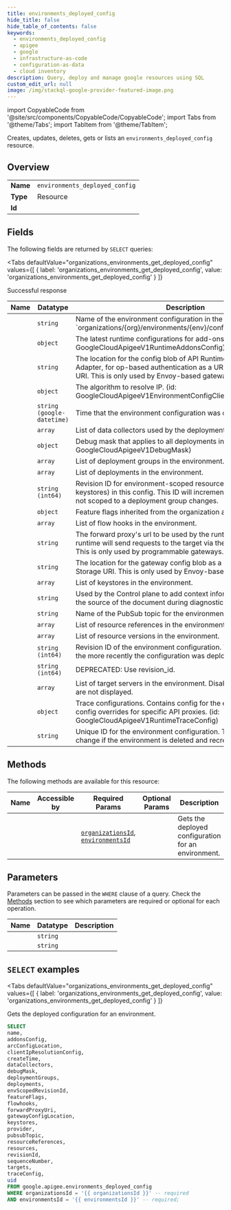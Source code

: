 ```yaml
--- 
title: environments_deployed_config
hide_title: false
hide_table_of_contents: false
keywords:
  - environments_deployed_config
  - apigee
  - google
  - infrastructure-as-code
  - configuration-as-data
  - cloud inventory
description: Query, deploy and manage google resources using SQL
custom_edit_url: null
image: /img/stackql-google-provider-featured-image.png
---
```


import CopyableCode from '@site/src/components/CopyableCode/CopyableCode';
import Tabs from '@theme/Tabs';
import TabItem from '@theme/TabItem';

Creates, updates, deletes, gets or lists an <code>environments_deployed_config</code> resource.

## Overview
<table><tbody>
<tr><td><b>Name</b></td><td><code>environments_deployed_config</code></td></tr>
<tr><td><b>Type</b></td><td>Resource</td></tr>
<tr><td><b>Id</b></td><td><CopyableCode code="google.apigee.environments_deployed_config" /></td></tr>
</tbody></table>

## Fields

The following fields are returned by `SELECT` queries:

<Tabs
    defaultValue="organizations_environments_get_deployed_config"
    values={[
        { label: 'organizations_environments_get_deployed_config', value: 'organizations_environments_get_deployed_config' }
    ]}
>
<TabItem value="organizations_environments_get_deployed_config">

Successful response

<table>
<thead>
    <tr>
    <th>Name</th>
    <th>Datatype</th>
    <th>Description</th>
    </tr>
</thead>
<tbody>
<tr>
    <td><CopyableCode code="name" /></td>
    <td><code>string</code></td>
    <td>Name of the environment configuration in the following format: `organizations/&#123;org&#125;/environments/&#123;env&#125;/configs/&#123;config&#125;`</td>
</tr>
<tr>
    <td><CopyableCode code="addonsConfig" /></td>
    <td><code>object</code></td>
    <td>The latest runtime configurations for add-ons. (id: GoogleCloudApigeeV1RuntimeAddonsConfig)</td>
</tr>
<tr>
    <td><CopyableCode code="arcConfigLocation" /></td>
    <td><code>string</code></td>
    <td>The location for the config blob of API Runtime Control, aka Envoy Adapter, for op-based authentication as a URI, e.g. a Cloud Storage URI. This is only used by Envoy-based gateways.</td>
</tr>
<tr>
    <td><CopyableCode code="clientIpResolutionConfig" /></td>
    <td><code>object</code></td>
    <td>The algorithm to resolve IP. (id: GoogleCloudApigeeV1EnvironmentConfigClientIPResolutionConfig)</td>
</tr>
<tr>
    <td><CopyableCode code="createTime" /></td>
    <td><code>string (google-datetime)</code></td>
    <td>Time that the environment configuration was created.</td>
</tr>
<tr>
    <td><CopyableCode code="dataCollectors" /></td>
    <td><code>array</code></td>
    <td>List of data collectors used by the deployments in the environment.</td>
</tr>
<tr>
    <td><CopyableCode code="debugMask" /></td>
    <td><code>object</code></td>
    <td>Debug mask that applies to all deployments in the environment. (id: GoogleCloudApigeeV1DebugMask)</td>
</tr>
<tr>
    <td><CopyableCode code="deploymentGroups" /></td>
    <td><code>array</code></td>
    <td>List of deployment groups in the environment.</td>
</tr>
<tr>
    <td><CopyableCode code="deployments" /></td>
    <td><code>array</code></td>
    <td>List of deployments in the environment.</td>
</tr>
<tr>
    <td><CopyableCode code="envScopedRevisionId" /></td>
    <td><code>string (int64)</code></td>
    <td>Revision ID for environment-scoped resources (e.g. target servers, keystores) in this config. This ID will increment any time a resource not scoped to a deployment group changes.</td>
</tr>
<tr>
    <td><CopyableCode code="featureFlags" /></td>
    <td><code>object</code></td>
    <td>Feature flags inherited from the organization and environment.</td>
</tr>
<tr>
    <td><CopyableCode code="flowhooks" /></td>
    <td><code>array</code></td>
    <td>List of flow hooks in the environment.</td>
</tr>
<tr>
    <td><CopyableCode code="forwardProxyUri" /></td>
    <td><code>string</code></td>
    <td>The forward proxy's url to be used by the runtime. When set, runtime will send requests to the target via the given forward proxy. This is only used by programmable gateways.</td>
</tr>
<tr>
    <td><CopyableCode code="gatewayConfigLocation" /></td>
    <td><code>string</code></td>
    <td>The location for the gateway config blob as a URI, e.g. a Cloud Storage URI. This is only used by Envoy-based gateways.</td>
</tr>
<tr>
    <td><CopyableCode code="keystores" /></td>
    <td><code>array</code></td>
    <td>List of keystores in the environment.</td>
</tr>
<tr>
    <td><CopyableCode code="provider" /></td>
    <td><code>string</code></td>
    <td>Used by the Control plane to add context information to help detect the source of the document during diagnostics and debugging.</td>
</tr>
<tr>
    <td><CopyableCode code="pubsubTopic" /></td>
    <td><code>string</code></td>
    <td>Name of the PubSub topic for the environment.</td>
</tr>
<tr>
    <td><CopyableCode code="resourceReferences" /></td>
    <td><code>array</code></td>
    <td>List of resource references in the environment.</td>
</tr>
<tr>
    <td><CopyableCode code="resources" /></td>
    <td><code>array</code></td>
    <td>List of resource versions in the environment.</td>
</tr>
<tr>
    <td><CopyableCode code="revisionId" /></td>
    <td><code>string (int64)</code></td>
    <td>Revision ID of the environment configuration. The higher the value, the more recently the configuration was deployed.</td>
</tr>
<tr>
    <td><CopyableCode code="sequenceNumber" /></td>
    <td><code>string (int64)</code></td>
    <td>DEPRECATED: Use revision_id.</td>
</tr>
<tr>
    <td><CopyableCode code="targets" /></td>
    <td><code>array</code></td>
    <td>List of target servers in the environment. Disabled target servers are not displayed.</td>
</tr>
<tr>
    <td><CopyableCode code="traceConfig" /></td>
    <td><code>object</code></td>
    <td>Trace configurations. Contains config for the environment and config overrides for specific API proxies. (id: GoogleCloudApigeeV1RuntimeTraceConfig)</td>
</tr>
<tr>
    <td><CopyableCode code="uid" /></td>
    <td><code>string</code></td>
    <td>Unique ID for the environment configuration. The ID will only change if the environment is deleted and recreated.</td>
</tr>
</tbody>
</table>
</TabItem>
</Tabs>

## Methods

The following methods are available for this resource:

<table>
<thead>
    <tr>
    <th>Name</th>
    <th>Accessible by</th>
    <th>Required Params</th>
    <th>Optional Params</th>
    <th>Description</th>
    </tr>
</thead>
<tbody>
<tr>
    <td><a href="#organizations_environments_get_deployed_config"><CopyableCode code="organizations_environments_get_deployed_config" /></a></td>
    <td><CopyableCode code="select" /></td>
    <td><a href="#parameter-organizationsId"><code>organizationsId</code></a>, <a href="#parameter-environmentsId"><code>environmentsId</code></a></td>
    <td></td>
    <td>Gets the deployed configuration for an environment.</td>
</tr>
</tbody>
</table>

## Parameters

Parameters can be passed in the `WHERE` clause of a query. Check the [Methods](#methods) section to see which parameters are required or optional for each operation.

<table>
<thead>
    <tr>
    <th>Name</th>
    <th>Datatype</th>
    <th>Description</th>
    </tr>
</thead>
<tbody>
<tr id="parameter-environmentsId">
    <td><CopyableCode code="environmentsId" /></td>
    <td><code>string</code></td>
    <td></td>
</tr>
<tr id="parameter-organizationsId">
    <td><CopyableCode code="organizationsId" /></td>
    <td><code>string</code></td>
    <td></td>
</tr>
</tbody>
</table>

## `SELECT` examples

<Tabs
    defaultValue="organizations_environments_get_deployed_config"
    values={[
        { label: 'organizations_environments_get_deployed_config', value: 'organizations_environments_get_deployed_config' }
    ]}
>
<TabItem value="organizations_environments_get_deployed_config">

Gets the deployed configuration for an environment.

```sql
SELECT
name,
addonsConfig,
arcConfigLocation,
clientIpResolutionConfig,
createTime,
dataCollectors,
debugMask,
deploymentGroups,
deployments,
envScopedRevisionId,
featureFlags,
flowhooks,
forwardProxyUri,
gatewayConfigLocation,
keystores,
provider,
pubsubTopic,
resourceReferences,
resources,
revisionId,
sequenceNumber,
targets,
traceConfig,
uid
FROM google.apigee.environments_deployed_config
WHERE organizationsId = '{{ organizationsId }}' -- required
AND environmentsId = '{{ environmentsId }}' -- required;
```
</TabItem>
</Tabs>
